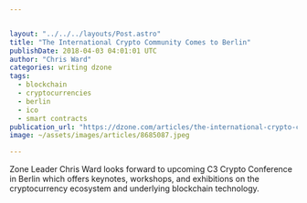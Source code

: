 ```yaml
---


layout: "../../../layouts/Post.astro"
title: "The International Crypto Community Comes to Berlin"
publishDate: 2018-04-03 04:01:01 UTC
author: "Chris Ward"
categories: writing dzone
tags:
  - blockchain
  - cryptocurrencies
  - berlin
  - ico
  - smart contracts
publication_url: "https://dzone.com/articles/the-international-crypto-community-comes-to-berlin"
image: ~/assets/images/articles/8685087.jpeg

---
```

Zone Leader Chris Ward looks forward to upcoming C3 Crypto Conference in Berlin which offers keynotes, workshops, and exhibitions on the cryptocurrency ecosystem and underlying blockchain technology.

